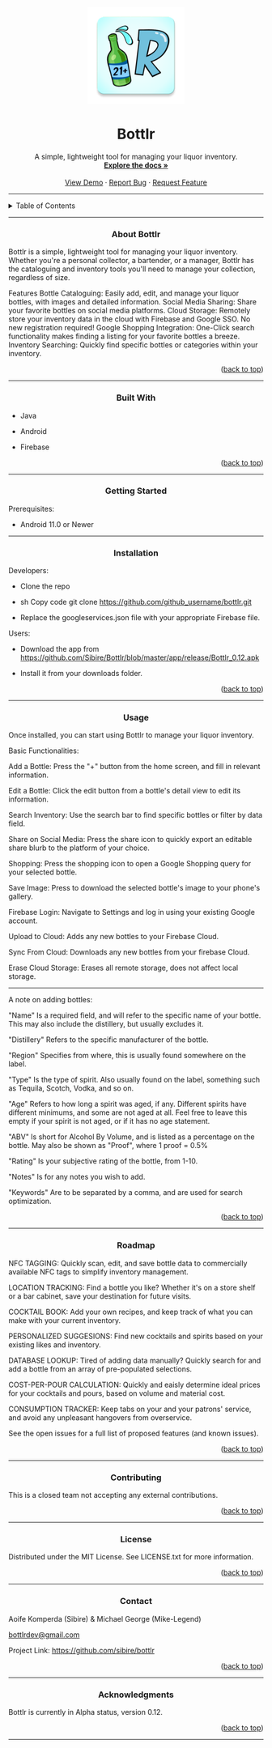 <!-- Improved compatibility of back to top link: See: https://github.com/othneildrew/Best-README-Template/pull/73 -->
<a name="readme-top"></a>

<!--
*** Thanks for checking out the Best-README-Template. If you have a suggestion
*** that would make this better, please fork the repo and create a pull request
*** or simply open an issue with the tag "enhancement".
*** Don't forget to give the project a star!
*** Thanks again! Now go create something AMAZING! :D
-->
<!-- PROJECT SHIELDS -->
<!--
*** I'm using markdown "reference style" links for readability.
*** Reference links are enclosed in brackets [ ] instead of parentheses ( ).
*** See the bottom of this document for the declaration of the reference variables
*** for contributors-url, forks-url, etc. This is an optional, concise syntax you may use.
*** https://www.markdownguide.org/basic-syntax/#reference-style-links
-->







<!-- PROJECT LOGO -->
<br />
<div align="center">
  <img src="https://raw.githubusercontent.com/Sibire/Bottlr/master/app/src/main/res/mipmap-xxxhdpi/ic_launcher.webp">
<h1 align="center">Bottlr</h1>
  <p align="center">
    A simple, lightweight tool for managing your liquor inventory.
    <br />
    <!-- TODO: ADD A DEMO VERSION -->
    <a href="https://github.com/Sibire/Bottlr"><strong>Explore the docs »</strong></a>
    <br />
    <br />
    <a href="https://github.com/Sibire/Bottlr/blob/master/app/debug/Bottlr-Refactor-Build1.apk">View Demo</a>
    ·
    <a href="mailto:bottlrdev@gmail.com" target="Bottlr Bug Report">Report Bug</a>
    ·
    <a href="mailto:bottlrdev@gmail.com" target="Bottlr Feature Request">Request Feature</a>
  </p>
</div>

---

<!-- TABLE OF CONTENTS -->
<details>
  <summary>Table of Contents</summary>
  <ol>
    <li>
      <a href="#about-the-project">About The Project</a>
      <ul>
        <li><a href="#built-with">Built With</a></li>
      </ul>
    </li>
    <li>
      <a href="#getting-started">Getting Started</a>
      <ul>
        <li><a href="#prerequisites">Prerequisites</a></li>
        <li><a href="#installation">Installation</a></li>
      </ul>
    </li>
    <li><a href="#usage">Usage</a></li>
    <li><a href="#roadmap">Roadmap</a></li>
    <li><a href="#contributing">Contributing</a></li>
    <li><a href="#license">License</a></li>
    <li><a href="#contact">Contact</a></li>
    <li><a href="#acknowledgments">Acknowledgments</a></li>
  </ol>
</details>

---

<!-- ABOUT THE PROJECT -->
<h3 align="center">About Bottlr</h3>


Bottlr is a simple, lightweight tool for managing your liquor inventory. Whether you're a personal collector, a bartender, or a manager, Bottlr has the cataloguing and inventory tools you'll need to manage your collection, regardless of size.

Features
Bottle Cataloguing: Easily add, edit, and manage your liquor bottles, with images and detailed information.
Social Media Sharing: Share your favorite bottles on social media platforms.
Cloud Storage: Remotely store your inventory data in the cloud with Firebase and Google SSO. No new registration required!
Google Shopping Integration: One-Click search functionality makes finding a listing for your favorite bottles a breeze.
Inventory Searching: Quickly find specific bottles or categories within your inventory.
<p align="right">(<a href="#readme-top">back to top</a>)</p>

---

<h3 align="center">Built With</h3>

- Java

- Android

- Firebase

<p align="right">(<a href="#readme-top">back to top</a>)</p>

---

<!-- GETTING STARTED -->
<h3 align="center">Getting Started</h3>

Prerequisites:

- Android 11.0 or Newer

---

<h3 align="center">Installation</h3>

Developers:

- Clone the repo

- sh
Copy code
git clone https://github.com/github_username/bottlr.git

- Replace the googleservices.json file with your appropriate Firebase file.

Users:

- Download the app from https://github.com/Sibire/Bottlr/blob/master/app/release/Bottlr_0.12.apk

- Install it from your downloads folder.

<p align="right">(<a href="#readme-top">back to top</a>)</p>

---

<!-- USAGE EXAMPLES -->
<h3 align="center">Usage</h3>

Once installed, you can start using Bottlr to manage your liquor inventory.

 Basic Functionalities:

  Add a Bottle: Press the "+" button from the home screen, and fill in relevant information.

  Edit a Bottle: Click the edit button from a bottle's detail view to edit its information.

  Search Inventory: Use the search bar to find specific bottles or filter by data field.

  Share on Social Media: Press the share icon to quickly export an editable share blurb to the platform of your choice.

  Shopping: Press the shopping icon to open a Google Shopping query for your selected bottle.

  Save Image: Press to download the selected bottle's image to your phone's gallery.

  Firebase Login: Navigate to Settings and log in using your existing Google account.

  Upload to Cloud: Adds any new bottles to your Firebase Cloud.

  Sync From Cloud: Downloads any new bottles from your firebase Cloud.

  Erase Cloud Storage: Erases all remote storage, does not affect local storage.

  ---

  A note on adding bottles:

  "Name" Is a required field, and will refer to the specific name of your bottle. This may also include the distillery, but usually excludes it.

  "Distillery" Refers to the specific manufacturer of the bottle.

  "Region" Specifies from where, this is usually found somewhere on the label.

  "Type" Is the type of spirit. Also usually found on the label, something such as Tequila, Scotch, Vodka, and so on.

  "Age" Refers to how long a spirit was aged, if any. Different spirits have different minimums, and some are not aged at all. Feel free to leave this empty if your spirit is not aged, or if it has no age statement.

  "ABV" Is short for Alcohol By Volume, and is listed as a percentage on the bottle. May also be shown as "Proof", where 1 proof = 0.5%

  "Rating" Is your subjective rating of the bottle, from 1-10.

  "Notes" Is for any notes you wish to add.

  "Keywords" Are to be separated by a comma, and are used for search optimization.

<p align="right">(<a href="#readme-top">back to top</a>)</p>

---

<!-- ROADMAP -->
<h3 align="center">Roadmap</h3>

 NFC TAGGING: Quickly scan, edit, and save bottle data to commercially available NFC tags to simplify inventory management.
 
 LOCATION TRACKING: Find a bottle you like? Whether it's on a store shelf or a bar cabinet, save your destination for future visits.

 COCKTAIL BOOK: Add your own recipes, and keep track of what you can make with your current inventory.
 
 PERSONALIZED SUGGESIONS: Find new cocktails and spirits based on your existing likes and inventory.

 DATABASE LOOKUP: Tired of adding data manually? Quickly search for and add a bottle from an array of pre-populated selections.

 COST-PER-POUR CALCULATION: Quickly and eaisly determine ideal prices for your cocktails and pours, based on volume and material cost.

 CONSUMPTION TRACKER: Keep tabs on your and your patrons' service, and avoid any unpleasant hangovers from overservice.
 
See the open issues for a full list of proposed features (and known issues).

<p align="right">(<a href="#readme-top">back to top</a>)</p>
<!-- CONTRIBUTING -->

---

<h3 align="center">Contributing</h3>

This is a closed team not accepting any external contributions.

<p align="right">(<a href="#readme-top">back to top</a>)</p>

---

<!-- LICENSE -->
<h3 align="center">License</h3>

Distributed under the MIT License. See LICENSE.txt for more information.

<p align="right">(<a href="#readme-top">back to top</a>)</p>

---

<!-- CONTACT -->
<h3 align="center">Contact</h3>

Aoife Komperda (Sibire) & Michael George (Mike-Legend)

bottlrdev@gmail.com

Project Link: https://github.com/sibire/bottlr

<p align="right">(<a href="#readme-top">back to top</a>)</p>

---

<!-- ACKNOWLEDGMENTS -->
<h3 align="center">Acknowledgments</h3>

Bottlr is currently in Alpha status, version 0.12.

<p align="right">(<a href="#readme-top">back to top</a>)</p>

---

<!-- MARKDOWN LINKS & IMAGES -->
<!-- https://www.markdownguide.org/basic-syntax/#reference-style-links -->
